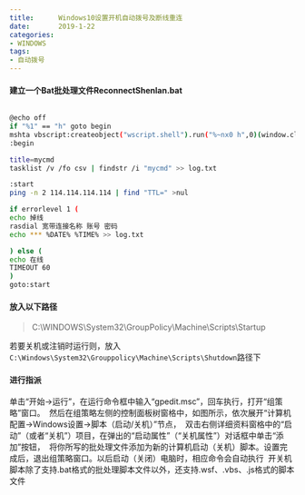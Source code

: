 ```yaml
---
title:      Windows10设置开机自动拨号及断线重连
date:       2019-1-22
categories: 
- WINDOWS
tags:
- 自动拨号
---
```


#### 建立一个Bat批处理文件ReconnectShenlan.bat

```bash

@echo off 
if "%1" == "h" goto begin 
mshta vbscript:createobject("wscript.shell").run("%~nx0 h",0)(window.close)&&exit 
:begin 

title=mycmd
tasklist /v /fo csv | findstr /i "mycmd" >> log.txt

:start
ping -n 2 114.114.114.114 | find "TTL=" >nul

if errorlevel 1 (
echo 掉线
rasdial 宽带连接名称 账号 密码
echo *** %DATE% %TIME% >> log.txt

) else (
echo 在线
TIMEOUT 60
)
goto:start
```

#### 放入以下路径
>C:\WINDOWS\System32\GroupPolicy\Machine\Scripts\Startup

若要关机或注销时运行则，放入`C:\Windows\System32\Grouppolicy\Machine\Scripts\Shutdown`路径下

#### 进行指派

单击“开始→运行”，在运行命令框中输入“gpedit.msc”，回车执行，打开“组策略”窗口。 
然后在组策略左侧的控制面板树窗格中，如图所示，依次展开“计算机配置→Windows设置→脚本（启动/关机）”节点， 
双击右侧详细资料窗格中的“启动”（或者“关机”）项目，在弹出的“启动属性”（“关机属性”）对话框中单击“添加”按钮， 
将你所写的批处理文件添加为新的计算机启动（关机）脚本。设置完成后，退出组策略窗口。以后启动（关闭）电脑时，相应命令会自动执行 
开关机脚本除了支持.bat格式的批处理脚本文件以外，还支持.wsf、.vbs、.js格式的脚本文件
